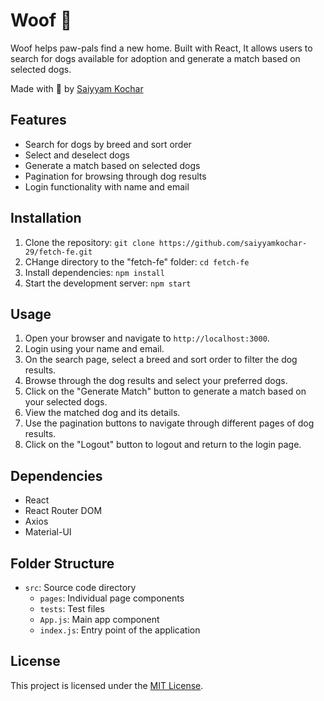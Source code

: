 # Woof 🐶

Woof helps paw-pals find a new home. Built with React, It allows users to search for dogs available for adoption and generate a match based on selected dogs.

Made with 🤎 by [Saiyyam Kochar](github.com/saiyyamkochar-29)

## Features

- Search for dogs by breed and sort order
- Select and deselect dogs
- Generate a match based on selected dogs
- Pagination for browsing through dog results
- Login functionality with name and email

## Installation

1. Clone the repository: `git clone https://github.com/saiyyamkochar-29/fetch-fe.git`
2. CHange directory to the "fetch-fe" folder: `cd fetch-fe`
3. Install dependencies: `npm install`
4. Start the development server: `npm start`

## Usage

1. Open your browser and navigate to `http://localhost:3000`.
2. Login using your name and email.
3. On the search page, select a breed and sort order to filter the dog results.
4. Browse through the dog results and select your preferred dogs.
5. Click on the "Generate Match" button to generate a match based on your selected dogs.
6. View the matched dog and its details.
7. Use the pagination buttons to navigate through different pages of dog results.
8. Click on the "Logout" button to logout and return to the login page.

## Dependencies

- React
- React Router DOM
- Axios
- Material-UI

## Folder Structure

- `src`: Source code directory
  - `pages`: Individual page components
  - `tests`: Test files
  - `App.js`: Main app component
  - `index.js`: Entry point of the application

## License

This project is licensed under the [MIT License](LICENSE).
